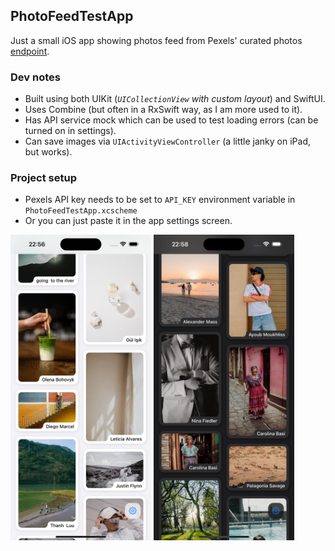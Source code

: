## PhotoFeedTestApp
Just a small iOS app showing photos feed from Pexels' curated photos [endpoint](https://www.pexels.com/api/documentation/#photos-curated).

### Dev notes
- Built using both UIKit (*`UICollectionView` with custom layout*) and SwiftUI.
- Uses Combine (but often in a RxSwift way, as I am more used to it).
- Has API service mock which can be used to test loading errors (can be turned on in settings).
- Can save images via `UIActivityViewController` (a little janky on iPad, but works).

### Project setup
- Pexels API key needs to be set to `API_KEY` environment variable in `PhotoFeedTestApp.xcscheme`
- Or you can just paste it in the app settings screen.

<img src="assets/light.png" width="225"/> <img src="assets/dark.png" width="225"/>

